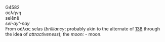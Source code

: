 G4582  
σελήνη  
selēnē  
*sel-ay‘-nay*  
From σέλας selas (*brilliancy*; probably akin to the alternate of
[138](g0138) through the idea of *attractiveness*); the *moon:* -
moon.  
